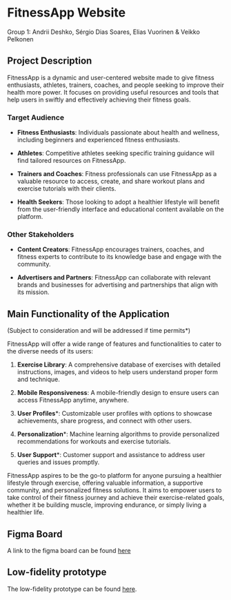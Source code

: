 # FitnessApp Website
Group 1: Andrii Deshko, Sérgio Dias Soares, Elias Vuorinen & Veikko Pelkonen
## Project Description

FitnessApp is a dynamic and user-centered website made to give fitness enthusiasts, athletes, trainers, coaches, and people seeking to improve their health more power. It focuses on providing useful resources and tools that help users in swiftly and effectively achieving their fitness goals.

### Target Audience

- **Fitness Enthusiasts**: Individuals passionate about health and wellness, including beginners and experienced fitness enthusiasts.

- **Athletes**: Competitive athletes seeking specific training guidance will find tailored resources on FitnessApp.

- **Trainers and Coaches**: Fitness professionals can use FitnessApp as a valuable resource to access, create, and share workout plans and exercise tutorials with their clients.

- **Health Seekers**: Those looking to adopt a healthier lifestyle will benefit from the user-friendly interface and educational content available on the platform.

### Other Stakeholders

- **Content Creators**: FitnessApp encourages trainers, coaches, and fitness experts to contribute to its knowledge base and engage with the community.

- **Advertisers and Partners**: FitnessApp can collaborate with relevant brands and businesses for advertising and partnerships that align with its mission.

## Main Functionality of the Application
(Subject to consideration and will be addressed if time permits*)

FitnessApp will offer a wide range of features and functionalities to cater to the diverse needs of its users:

1. **Exercise Library**: A comprehensive database of exercises with detailed instructions, images, and videos to help users understand proper form and technique.

2. **Mobile Responsiveness**: A mobile-friendly design to ensure users can access FitnessApp anytime, anywhere.

3. **User Profiles***: Customizable user profiles with options to showcase achievements, share progress, and connect with other users.

5. **Personalization***: Machine learning algorithms to provide personalized recommendations for workouts and exercise tutorials.

6. **User Support***: Customer support and assistance to address user queries and issues promptly.

FitnessApp aspires to be the go-to platform for anyone pursuing a healthier lifestyle through exercise, offering valuable information, a supportive community, and personalized fitness solutions. It aims to empower users to take control of their fitness journey and achieve their exercise-related goals, whether it be building muscle, improving endurance, or simply living a healthier life.

## Figma Board

A link to the figma board can be found [here](https://www.figma.com/file/XE3o6goZev84jG6gz2lWin/User-Stories?type=whiteboard&node-id=0%3A1&t=irW5hs5HSlMwItbG-1)

## Low-fidelity prototype

The low-fidelity prototype can be found [here](https://www.figma.com/file/czXmzRSxyF1ckJjQwRGL5K/FitnessApp?type=design&node-id=0%3A1&mode=design&t=lOPuKd60J12HAwL1-1). 
